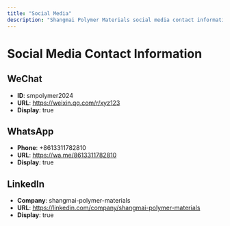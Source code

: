 ```yaml
---
title: "Social Media"
description: "Shangmai Polymer Materials social media contact information"
---
```


# Social Media Contact Information

## WeChat
- **ID**: smpolymer2024
- **URL**: https://weixin.qq.com/r/xyz123
- **Display**: true

## WhatsApp  
- **Phone**: +8613311782810
- **URL**: https://wa.me/8613311782810
- **Display**: true

## LinkedIn
- **Company**: shangmai-polymer-materials
- **URL**: https://linkedin.com/company/shangmai-polymer-materials
- **Display**: true